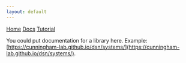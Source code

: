 ```yaml
---
layout: default
---
```


<script src='https://cdnjs.cloudflare.com/ajax/libs/mathjax/2.7.5/latest.js?config=TeX-MML-AM_CHTML' async></script>

<div class="topnav">
  <a href="../">Home</a>
  <a class="active" href="#">Docs</a>
  <a href="page3">Tutorial</a>
</div>

You could put documentation for a library here. Example: [https://cunningham-lab.github.io/dsn/systems/](https://cunningham-lab.github.io/dsn/systems/).